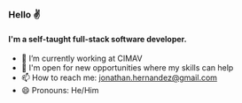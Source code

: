 ### Hello  ✌️

####  I'm a self-taught full-stack software developer.

- 🔭 I’m currently working at CIMAV
- 🚀 I'm open for new opportunities where my skills can help
- 📫 How to reach me: jonathan.hernandez@gmail.com
- 😄 Pronouns: He/Him
